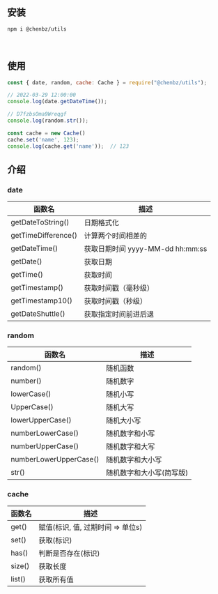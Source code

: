## 安装

```bash
npm i @chenbz/utils
```

<br />

## 使用

```js
const { date, random, cache: Cache } = require("@chenbz/utils");

// 2022-03-29 12:00:00
console.log(date.getDateTime());

// D7fzbsOma9Wreqgf
console.log(random.str());

const cache = new Cache()
cache.set('name', 123);
console.log(cache.get('name'));  // 123
```



## 介绍

### date

| 函数名              | 描述                             |
| ------------------- | -------------------------------- |
| getDateToString()   | 日期格式化                       |
| getTimeDifference() | 计算两个时间相差的               |
| getDateTime()       | 获取日期时间 yyyy-MM-dd hh:mm:ss |
| getDate()           | 获取日期                         |
| getTime()           | 获取时间                         |
| getTimestamp()      | 获取时间戳（毫秒级）             |
| getTimestamp10()    | 获取时间戳（秒级）               |
| getDateShuttle()    | 获取指定时间前进后退             |

### random

| 函数名                 | 描述                     |
| ---------------------- | ------------------------ |
| random()               | 随机函数                 |
| number()               | 随机数字                 |
| lowerCase()            | 随机小写                 |
| UpperCase()            | 随机大写                 |
| lowerUpperCase()       | 随机大小写               |
| numberLowerCase()      | 随机数字和小写           |
| numberUpperCase()      | 随机数字和大写           |
| numberLowerUpperCase() | 随机数字和大小写         |
| str()                  | 随机数字和大小写(简写版) |



### cache

| 函数名 | 描述                              |
| ------ | --------------------------------- |
| get()  | 赋值(标识, 值, 过期时间 => 单位s) |
| set()  | 获取(标识)                        |
| has()  | 判断是否存在(标识)                |
| size() | 获取长度                          |
| list() | 获取所有值                        |

